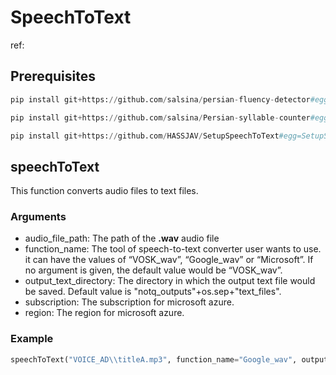 # SpeechToText
ref:
## Prerequisites
```python
pip install git+https://github.com/salsina/persian-fluency-detector#egg=persian_fluency_detector
```
```python
pip install git+https://github.com/salsina/Persian-syllable-counter#egg=persian_syllable_counter
```
```python
pip install git+https://github.com/HASSJAV/SetupSpeechToText#egg=SetupSpeechToText
```

## speechToText
This function converts audio files to text files.
### Arguments
- audio_file_path: The path of the **.wav** audio file 
- function_name: The tool of speech-to-text converter user wants to use. it can have the values of “VOSK_wav”, “Google_wav” or “Microsoft”. If no argument is given, the default value would be “VOSK_wav”.
- output_text_directory: The directory in which the output text file would be saved. Default value is "notq_outputs"+os.sep+"text_files".
- subscription: The subscription for microsoft azure.
- region: The region for microsoft azure.

### Example
```python
speechToText("VOICE_AD\\titleA.mp3", function_name="Google_wav", output_text_directory="myDirectory\\myTextFiles")
```
